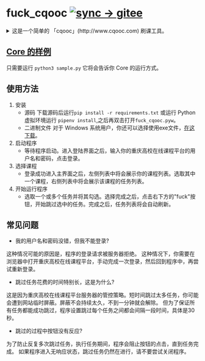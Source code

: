 # fuck_cqooc [![sync -> gitee](https://github.com/Fatpandac/fuck_cqooc/actions/workflows/sync-to-gitee.yml/badge.svg?branch=master&event=push)](https://github.com/Fatpandac/fuck_cqooc/actions/workflows/sync-to-gitee.yml)

<details>
<summary>这是一个简单的 「cqooc」(http://www.cqooc.com) 刷课工具。</summary>

> 🥁 We don't need no education
>
> 🎹 We don't need no thought control
>
> 🎸 No dark sarcasm in the classroom
>
> 🎙️ Teacher, leave those kids alone
</details>

## [Core 的样例](./sample.py)

只需要运行 `python3 sample.py` 它将会告诉你 Core 的运行方式。

## 使用方法

1. 安装
    - 源码
    下载源码后运行`pip install -r requirements.txt` 或运行 Python 虚拟环境运行 `pipenv install`,之后再双击打开`fuck_cqooc.pyw`。
    - 二进制文件
    对于 Windows 系统用户，你还可以选择使用exe文件，[在这下载](https://github.com/Fatpandac/fuck_cqooc/releases)。
2. 启动程序
    - 等待程序启动。进入登陆界面之后，输入你的重庆高校在线课程平台的用户名和密码，点击登录。
3. 选择课程
    - 登录成功进入主界面之后，左侧列表中将会展示你的课程列表。选取其中一个课程，右侧列表中将会展示该课程的任务列表。
4. 开始运行程序
    - 选取一个或多个任务并将其勾选。选择完成之后，点击右下方的"fuck"按钮，开始跳过选中的任务。完成之后，任务列表将会自动刷新。

## 常见问题

- 我的用户名和密码没错，但我不能登录?

这种情况可能的原因是，程序的登录请求被服务器拒绝。
这种情况下，你需要在浏览器中打开重庆高校在线课程平台，手动完成一次登录，然后回到程序中，再尝试重新登录。

- 跳过任务花费的时间特别长，这是为什么?

这是因为重庆高校在线课程平台服务器的管控策略。短时间跳过太多任务，你可能会遭到网站临时屏蔽。屏蔽不会持续太久，不到一分钟就会解除。
但为了保证所有任务都能成功跳过，程序设置跳过每个任务之间都会间隔一段时间，具体是30秒。

- 跳过的过程中按钮没有反应?

为了防止反复多次跳过任务，执行任务期间，程序会阻止按钮的点击，直到任务完成。
如果程序进入无响应状态，跳过任务仍然在进行，请不要尝试关闭程序。
